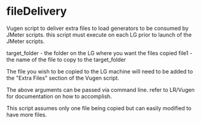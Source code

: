 # fileDelivery
Vugen script to deliver extra files to load generators to be consumed by JMeter scripts.  this script must execute on each LG prior to launch of the JMeter scripts.

target_folder - the folder on the LG where you want the files copied
file1 - the name of the file to copy to the target_folder

The file you wish to be copied to the LG machine will need to be added to the "Extra Files" section of the Vugen script.

The above arguments can be passed via command line.  refer to LR/Vugen for documentation on how to accomplish.

This script assumes only one file being copied but can easily modified to have more files.
